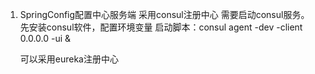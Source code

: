 1. SpringConfig配置中心服务端
    采用consul注册中心
    需要启动consul服务。
    先安装consul软件，配置环境变量
    启动脚本：consul agent -dev -client 0.0.0.0 -ui &
    
    可以采用eureka注册中心
    
    
    